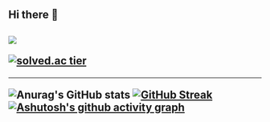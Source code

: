 

<h2>Hi there 👋<h2>
    
<img src="https://mblogthumb-phinf.pstatic.net/MjAxOTA2MDJfNzQg/MDAxNTU5NDgzMjcxMTc5.r31w7wXkd5bIjve5hftNOqawzjDiCva6q6xq-w5t8f8g.fZRDuiPlLxgId7OoeFJpMxdrZHkGlh8un-2viMxeix8g.GIF.studygir/tnTuXuT_%282%29.gif?type=w2">    


[![solved.ac tier](http://mazassumnida.wtf/api/v2/generate_badge?boj=tph01198)](https://solved.ac/{userid})
 * * *
    
![Anurag's GitHub stats](https://github-readme-stats.vercel.app/api?username=DECOY-DUCK&show_icons=true&title_color=B4B4FF&bg_color=20232a&text_color=FFFFFF&icon_color=96979a&hide_border=true)
[![GitHub Streak](https://github-readme-streak-stats.herokuapp.com/?user=DECOY-DUCK&hide_border=true&background=20232a&fire=B4B4FF&ring=B4B4FF&dates=FFFFFF&sideNums=FFFFFF&currStreakNum=FFFFFF&currStreakLabel=B4B4FF&sideLabels=96979a)](https://git.io/streak-stats)
[![Ashutosh's github activity graph](https://activity-graph.herokuapp.com/graph?username=DECOY-DUCK&custom_title=This%20is%20a%20title&hide_border=true&bg_color=20232a&line=B4B4FF&point=FFFFFF&hide_title=true&color=B4B4FF)](https://github.com/ashutosh00710/github-readme-activity-graph)
    




